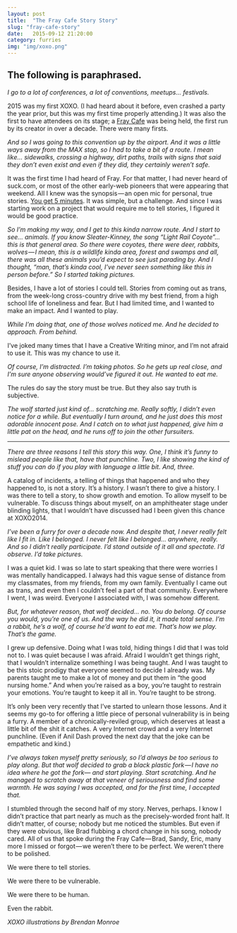 ```yaml
---
layout: post
title:  "The Fray Cafe Story Story"
slug: "fray-cafe-story"
date:   2015-09-12 21:20:00
category: furries
img: "img/xoxo.png"
---
```


## The following is paraphrased.

*I go to a lot of conferences, a lot of conventions, meetups… festivals.*

2015 was my first XOXO. (I had heard about it before, even crashed a party the year prior, but this was my first time properly attending.) It was also the first to have attendees on its stage; a [Fray Cafe](http://fray.com/events/) was being held, the first run by its creator in over a decade. There were many firsts.

*And so I was going to this convention up by the airport. And it was a little ways away from the MAX stop, so I had to take a bit of a route. I mean like… sidewalks, crossing a highway, dirt paths, trails with signs that said they don’t even exist and even if they did, they certainly weren’t safe.*

It was the first time I had heard of Fray. For that matter, I had never heard of suck.com, or most of the other early-web pioneers that were appearing that weekend. All I knew was the synopsis — an open mic for personal, true stories. [You get 5 minutes](https://medium.com/@fraying/how-to-tell-a-story-at-fray-cafe-e7f5100b729d). It was simple, but a challenge. And since I was starting work on a project that would require me to tell stories, I figured it would be good practice.

*So I’m making my way, and I get to this kinda narrow route. And I start to see… animals. If you know Sleater-Kinney, the song “Light Rail Coyote”… this is that general area. So there were coyotes, there were deer, rabbits, wolves — I mean, this is a wildlife kinda area, forest and swamps and all, there was all these animals you’d expect to see just parading by. And I thought, “man, that’s kinda cool, I’ve never seen something like this in person before.” So I started taking pictures.*

Besides, I have a lot of stories I could tell. Stories from coming out as trans, from the week-long cross-country drive with my best friend, from a high school life of loneliness and fear. But I had limited time, and I wanted to make an impact. And I wanted to play.

*While I’m doing that, one of those wolves noticed me. And he decided to approach. From behind.*

I’ve joked many times that I have a Creative Writing minor, and I’m not afraid to use it. This was my chance to use it.

*Of course, I’m distracted. I’m taking photos. So he gets up real close, and I’m sure anyone observing would’ve figured it out. He wanted to eat me.*

The rules do say the story must be true. But they also say truth is subjective.

*The wolf started just kind of… scratching me. Really softly, I didn’t even notice for a while. But eventually I turn around, and he just does this most adorable innocent pose. And I catch on to what just happened, give him a little pat on the head, and he runs off to join the other fursuiters.*

---

*There are three reasons I tell this story this way. One, I think it’s funny to mislead people like that, have that punchline. Two, I like showing the kind of stuff you can do if you play with language a little bit. And, three.*

A catalog of incidents, a telling of things that happened and who they happened to, is not a story. It’s a history. I wasn’t there to give a history. I was there to tell a story, to show growth and emotion. To allow myself to be vulnerable. To discuss things about myself, on an amphitheater stage under blinding lights, that I wouldn’t have discussed had I been given this chance at XOXO2014.

*I’ve been a furry for over a decade now. And despite that, I never really felt like I fit in. Like I belonged. I never felt like I belonged… anywhere, really. And so I didn’t really participate. I’d stand outside of it all and spectate. I’d observe. I’d take pictures.*

I was a quiet kid. I was so late to start speaking that there were worries I was mentally handicapped. I always had this vague sense of distance from my classmates, from my friends, from my own family. Eventually I came out as trans, and even then I couldn’t feel a part of that community. Everywhere I went, I was weird. Everyone I associated with, I was somehow different.

*But, for whatever reason, that wolf decided… no. You do belong. Of course you would, you’re one of us. And the way he did it, it made total sense. I’m a rabbit, he’s a wolf, of course he’d want to eat me. That’s how we play. That’s the game.*

I grew up defensive. Doing what I was told, hiding things I did that I was told not to. I was quiet because I was afraid. Afraid I wouldn’t get things right, that I wouldn’t internalize something I was being taught. And I was taught to be this stoic prodigy that everyone seemed to decide I already was. My parents taught me to make a lot of money and put them in “the good nursing home.” And when you’re raised as a boy, you’re taught to restrain your emotions. You’re taught to keep it all in. You’re taught to be strong.

It’s only been very recently that I’ve started to unlearn those lessons. And it seems my go-to for offering a little piece of personal vulnerability is in being a furry. A member of a chronically-reviled group, which deserves at least a little bit of the shit it catches. A very Internet crowd and a very Internet punchline. (Even if Anil Dash proved the next day that the joke can be empathetic and kind.)

*I’ve always taken myself pretty seriously, so I’d always be too serious to play along. But that wolf decided to grab a black plastic fork — I have no idea where he got the fork— and start playing. Start scratching. And he managed to scratch away at that veneer of seriousness and find some warmth. He was saying I was accepted, and for the first time, I accepted that.*

I stumbled through the second half of my story. Nerves, perhaps. I know I didn’t practice that part nearly as much as the precisely-worded front half. It didn’t matter, of course; nobody but me noticed the stumbles. But even if they were obvious, like Brad flubbing a chord change in his song, nobody cared. All of us that spoke during the Fray Cafe — Brad, Sandy, Eric, many more I missed or forgot — we weren’t there to be perfect. We weren’t there to be polished.

We were there to tell stories.

We were there to be vulnerable.

We were there to be human.

Even the rabbit.

*XOXO illustrations by Brendan Monroe*
